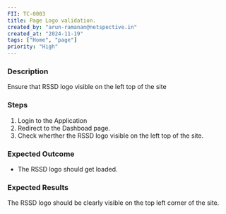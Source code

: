 ```yaml
---
FII: TC-0003
title: Page Logo validation.
created_by: "arun-ramanan@netspective.in"
created_at: "2024-11-19"
tags: ["Home", "page"]
priority: "High"
---
```

### Description
Ensure that RSSD logo visible on the left top of the site

### Steps

1. Login to the Application
2. Redirect to the Dashboad page.
3. Check wherther the RSSD logo visible on the left top of the site.

### Expected Outcome

- The RSSD logo should get loaded.

### Expected Results
<query-result>The RSSD logo should be clearly visible on the top left corner of the site.
</query-result>